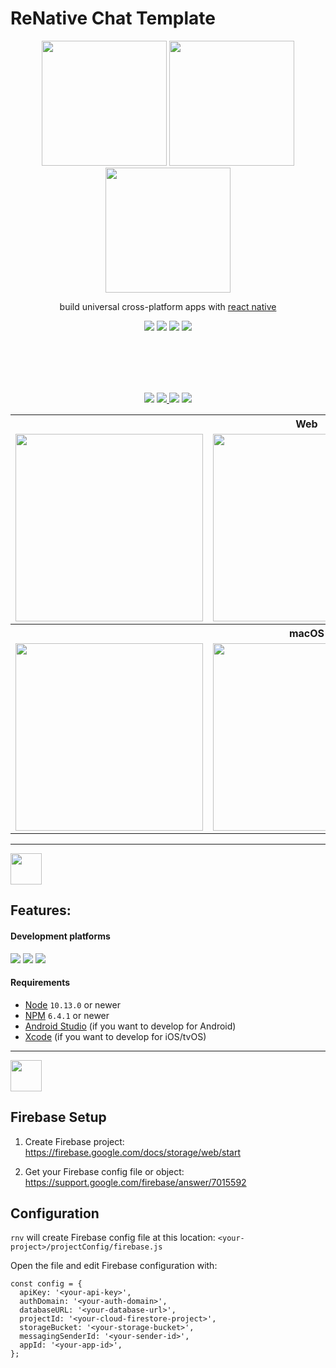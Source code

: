 # ReNative Chat Template

<p align='center'>
  <img src="https://live.staticflickr.com/65535/48060667311_7e37269807_o.png" width="200">
  <img src="https://live.staticflickr.com/65535/48255395781_38ce801a92_o.png" width="200">
  <img src="https://live.staticflickr.com/65535/48060712588_fc802ab218_o.png" width="200">
  <p align='center'>build universal cross-platform apps with <a href="https://facebook.github.io/react-native/">react native</a></p>
  <p align='center'>
    <img src="https://img.shields.io/badge/Platforms_Supported-14-blue.svg" />
    <img src="https://img.shields.io/badge/React_Native-0.59.5-blue.svg" />
    <img src="https://img.shields.io/badge/React-16.8.6-blue.svg" />
    <img src="https://img.shields.io/badge/Plugins-45-red.svg" />
  </p>
</p>

   <br />
    <br />
      <br />
       <br />

<p align='center'>
    <a href="https://github.com/pavjacko/renative"><img src="https://img.shields.io/github/stars/pavjacko/renative.svg?style=social" /></a>
    <a href="https://github.com/pavjacko/renative"><img src="https://img.shields.io/github/forks/pavjacko/renative.svg?style=social" />
    <a href="https://spectrum.chat/renative"><img src="https://withspectrum.github.io/badge/badge.svg" /></a>
        </a>
    <a href="https://twitter.com/renative"><img src="https://img.shields.io/twitter/follow/renative.svg?style=social" /></a>
</p>

<table>
  <tr>
    <th></th>
    <th>Web</th>
    <th></th>
  </tr>
  <tr>
    <td><img src="https://live.staticflickr.com/65535/48287865066_23bbae9497_o.gif" width="300"></td>
    <td><img src="https://live.staticflickr.com/65535/48288558522_d5ed8ea766_o.gif" width="300"></td>
    <td><img src="https://live.staticflickr.com/65535/48288969756_07d6f795ae_o.gif" width="300"></td>
  </tr>

  <tr>
    <th></th>
    <th>macOS</th>
    <th></th>
  </tr>
  <tr>
    <td><img src="https://live.staticflickr.com/65535/48288729341_c25b654eb3_o.gif" width="300"></td>
    <td><img src="https://live.staticflickr.com/65535/48288960297_8d7008b54b_o.gif" width="300"></td>
    <td><img src="https://live.staticflickr.com/65535/48288929521_833cdc0cef_o.gif" width="300"></td>
  </tr>
</table>

---
<img src="https://github.com/pavjacko/renative/blob/master/docs/ic_features.png?raw=true" width=50 height=50 />

## Features:

#### Development platforms

![](https://img.shields.io/badge/Mac-yes-brightgreen.svg)
![](https://img.shields.io/badge/Windows-POC-orange.svg)
![](https://img.shields.io/badge/Ubuntu-untested-lightgrey.svg)

#### Requirements

-   [Node](https://nodejs.org) `10.13.0` or newer
-   [NPM](https://npmjs.com/) `6.4.1` or newer
-   [Android Studio](https://developer.android.com/studio) (if you want to develop for Android)
-   [Xcode](https://developer.apple.com/xcode/) (if you want to develop for iOS/tvOS)
---

<img src="https://github.com/pavjacko/renative/blob/master/docs/ic_configuration.png?raw=true" width=50 height=50 />

## Firebase Setup

1. Create Firebase project: https://firebase.google.com/docs/storage/web/start

2. Get your Firebase config file or object: https://support.google.com/firebase/answer/7015592

## Configuration

`rnv` will create Firebase config file at this location: `<your-project>/projectConfig/firebase.js`

Open the file and edit Firebase configuration with:

```
const config = {
  apiKey: '<your-api-key>',
  authDomain: '<your-auth-domain>',
  databaseURL: '<your-database-url>',
  projectId: '<your-cloud-firestore-project>',
  storageBucket: '<your-storage-bucket>',
  messagingSenderId: '<your-sender-id>',
  appId: '<your-app-id>',
};
```

